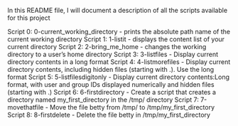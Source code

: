 In this README file, I will document a description of all the scripts available for this project

Script 0: 0-current_working_directory - prints the absolute path name of the current working directory
Script 1: 1-listit - displays the content list of your current directory
Script 2: 2-bring_me_home - changes the working directory to a user’s home directory
Script 3: 3-listfiles - Display current directory contents in a long format
Script 4: 4-listmorefiles - Display current directory contents, including hidden files (starting with .). Use the long format
Script 5: 5-listfilesdigitonly - Display current directory contents:Long format, with user and group IDs displayed numerically and hidden files (starting with .)
Script 6: 6-firstdirectory - Create a script that creates a directory named my_first_directory in the /tmp/ directory
Script 7: 7-movethatfile - Move the file betty from /tmp/ to /tmp/my_first_directory
Script 8: 8-firstdelete - Delete the file betty in /tmp/my_first_directory
